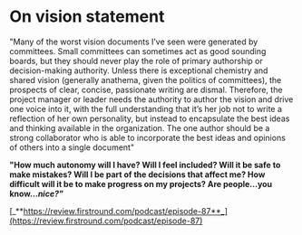 # On vision statement

"Many of the worst vision documents I’ve seen were generated by committees. Small committees can sometimes act as good sounding boards, but they should never play the role of primary authorship or decision-making authority. Unless there is exceptional chemistry and shared vision (generally anathema, given the politics of committees), the prospects of clear, concise, passionate writing are dismal. Therefore, the project manager or leader needs the authority to author the vision and drive one voice into it, with the full understanding that it’s her job not to write a reflection of her own personality, but instead to encapsulate the best ideas and thinking available in the organization. The one author should be a strong collaborator who is able to incorporate the best ideas and opinions of others into a single document"

**"How much autonomy will I have? Will I feel included? Will it be safe to make mistakes? Will I be part of the decisions that affect me? How difficult will it be to make progress on my projects? Are people…you know…**_**nice?"**_

[_**https://review.firstround.com/podcast/episode-87**_](https://review.firstround.com/podcast/episode-87)
